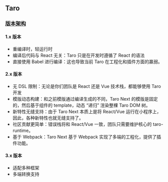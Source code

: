 ## Taro

### [版本架构](https://segmentfault.com/a/1190000021466416)

#### 1.x 版本

- 重编译时，轻运行时
- 编译后代码与 React 无关：Taro 只是在开发时遵循了 React 的语法
- 直接使用 Babel 进行编译：这也导致当前 Taro 在工程化和插件方面的羸弱。

#### 2.x 版本

- 无 DSL 限制：无论是你们团队是 React 还是 Vue 技术栈，都能够使用 Taro 开发
- 模版动态构建：和之前模版通过编译生成的不同，Taro Next 的模版是固定的，然后基于组件的 template，动态 “递归” 渲染整棵 Taro DOM 树。
- 新特性无缝支持：由于 Taro Next 本质上是将 React/Vue 运行在小程序上，因此，各种新特性也就无缝支持了。
- 社区贡献更简单：错误栈将和 React/Vue 一致，团队只需要维护核心的 taro-runtime。
- 基于 Webpack：Taro Next 基于 Webpack 实现了多端的工程化，提供了插件功能。

#### 3.x 版本

- 适配多种框架
- 多端转换支持

